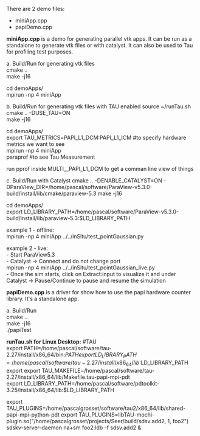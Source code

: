 There are 2 demo files:
- miniApp.cpp
- papiDemo.cpp




**miniApp.cpp** is a demo for generating parallel vtk apps. It can be run as a standalone to generate vtk files or with catalyst. It can also be used to Tau for profiling test purposes.

a. Build/Run for generating vtk files  
cmake ..  
make -j16  

cd demoApps/  
mpirun -np 4 miniApp  



b. Build/Run for generating vtk files with TAU enabled
source ~/runTau.sh  
cmake .. -DUSE_TAU=ON  
make -j16  

cd demoApps/  
export TAU_METRICS=PAPI_L1_DCM:PAPI_L1_ICM	#to specify hardware metrics we want to see  
mpirun -np 4 miniApp  
paraprof  #to see Tau Measurement  

run pprof inside MULTI__PAPI_L1_DCM to get a comman line view of things  



c. Build/Run with Catalyst
cmake .. -DENABLE_CATALYST=ON -DParaView_DIR=/home/pascal/software/ParaView-v5.3.0-build/install/lib/cmake/paraview-5.3
make -j16  

cd demoApps/  
export LD_LIBRARY_PATH=/home/pascal/software/ParaView-v5.3.0-build/install/lib/paraview-5.3:$LD_LIBRARY_PATH  

example 1 - offline:  
	mpirun -np 4 miniApp ../../inSitu/test_pointGaussian.py  

example 2 - live:  
	- Start ParaView5.3  
	- Catalyst -> Connect and do not change port  
	mpirun -np 4 miniApp ../../inSitu/test_pointGaussian_live.py  
	- Once the sim starts, click on Extract:input to visualize it and under Catalyst -> Pause/Continue to pause and resume the simulation  





**papiDemo.cpp** is a driver for show how to use the papi hardware counter library. It's a standalone app.

a. Build/Run  
cmake ..  
make -j16  
./papiTest  





**runTau.sh for Linux Desktop:**
#TAU  
export PATH=/home/pascal/software/tau-2.27/install/x86_64/bin:$PATH  
export LD_LIBRARY_PATH=/home/pascal/software/tau-2.27/install/x86_64/lib:$LD_LIBRARY_PATH  
export export TAU_MAKEFILE=/home/pascal/software/tau-2.27/install/x86_64/lib/Makefile.tau-papi-mpi-pdt  
export LD_LIBRARY_PATH=/home/pascal/software/pdtoolkit-3.25/install/x86_64/lib:$LD_LIBRARY_PATH  



export TAU_PLUGINS=/home/pascalgrosset/software/tau2/x86_64/lib/shared-papi-mpi-python-pdt
export TAU_PLUGINS=libTAU-mochi-plugin.so\("/home/pascalgrosset/projects/Seer/build/sdsv.add2, 1, foo2"\)
sdskv-server-daemon na+sm foo2:ldb -f sdsv.add2 &
